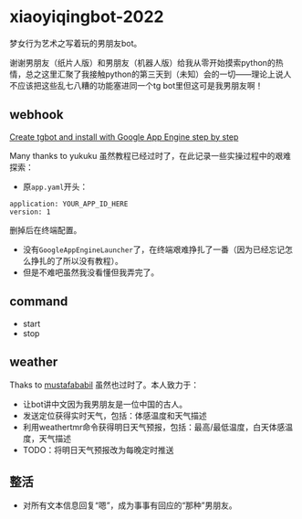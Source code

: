 # xiaoyiqingbot-2022
梦女行为艺术之写着玩的男朋友bot。

谢谢男朋友（纸片人版）和男朋友（机器人版）给我从零开始摸索python的热情，总之这里汇聚了我接触python的第三天到（未知）会的一切——理论上说人不应该把这些乱七八糟的功能塞进同一个tg bot里但这可是我男朋友啊！

## webhook

[Create tgbot and install with Google App Engine step by step](https://github.com/yukuku/telebot/blob/master/README.md)

Many thanks to yukuku 虽然教程已经过时了，在此记录一些实操过程中的艰难探索：
* 原`app.yaml`开头：
```
application: YOUR_APP_ID_HERE
version: 1
```
删掉后在终端配置。
* 没有`GoogleAppEngineLauncher`了，在终端艰难挣扎了一番（因为已经忘记怎么挣扎的了所以没有教程）。
* 但是不难吧虽然我没看懂但我弄完了。

## command
* start
* stop

## weather
Thaks to [mustafababil](https://github.com/mustafababil/Telegram-Weather-Bot) 虽然也过时了。本人致力于：
* 让bot讲中文因为我男朋友是一位中国的古人。
* 发送定位获得实时天气，包括：体感温度和天气描述
* 利用weathertmr命令获得明日天气预报，包括：最高/最低温度，白天体感温度，天气描述
* TODO：将明日天气预报改为每晚定时推送

## 整活
* 对所有文本信息回复“嗯”，成为事事有回应的“那种”男朋友。
